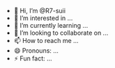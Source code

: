 - 👋 Hi, I’m @R7-suii
- 👀 I’m interested in ...
- 🌱 I’m currently learning ...
- 💞️ I’m looking to collaborate on ...
- 📫 How to reach me ...
- 😄 Pronouns: ...
- ⚡ Fun fact: ...

<!---
R7-suii/R7-suii is a ✨ special ✨ repository because its `README.md` (this file) appears on your GitHub profile.
You can click the Preview link to take a look at your changes.
--->
